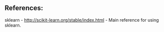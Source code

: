 ## References:

sklearn - http://scikit-learn.org/stable/index.html - Main reference for using sklearn.